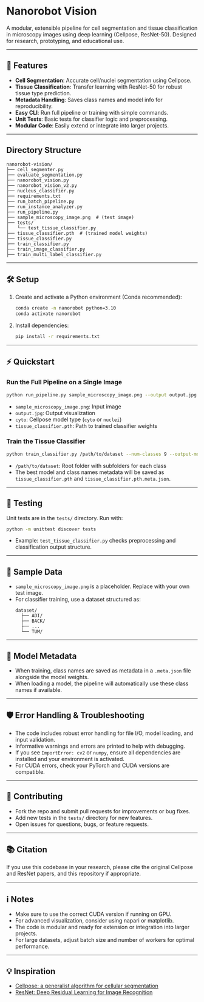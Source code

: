 # Nanorobot Vision

A modular, extensible pipeline for cell segmentation and tissue classification in microscopy images using deep learning (Cellpose, ResNet-50). Designed for research, prototyping, and educational use.

---

## 🚀 Features
- **Cell Segmentation**: Accurate cell/nuclei segmentation using Cellpose.
- **Tissue Classification**: Transfer learning with ResNet-50 for robust tissue type prediction.
- **Metadata Handling**: Saves class names and model info for reproducibility.
- **Easy CLI**: Run full pipeline or training with simple commands.
- **Unit Tests**: Basic tests for classifier logic and preprocessing.
- **Modular Code**: Easily extend or integrate into larger projects.

---

## Directory Structure
```
nanorobot-vision/
├── cell_segmenter.py
├── evaluate_segmentation.py
├── nanorobot_vision.py
├── nanorobot_vision_v2.py
├── nucleus_classifier.py
├── requirements.txt
├── run_batch_pipeline.py
├── run_instance_analyzer.py
├── run_pipeline.py
├── sample_microscopy_image.png  # (test image)
├── tests/
│   └── test_tissue_classifier.py
├── tissue_classifier.pth  # (trained model weights)
├── tissue_classifier.py
├── train_classifier.py
├── train_image_classifier.py
├── train_multi_label_classifier.py
```

---

## 🛠️ Setup

1. Create and activate a Python environment (Conda recommended):
   ```sh
   conda create -n nanorobot python=3.10
   conda activate nanorobot
   ```
2. Install dependencies:
   ```sh
   pip install -r requirements.txt
   ```

---

## ⚡ Quickstart

### Run the Full Pipeline on a Single Image
```sh
python run_pipeline.py sample_microscopy_image.png --output output.jpg --seg-model cyto --cls-model tissue_classifier.pth
```
- `sample_microscopy_image.png`: Input image
- `output.jpg`: Output visualization
- `cyto`: Cellpose model type (`cyto` or `nuclei`)
- `tissue_classifier.pth`: Path to trained classifier weights

### Train the Tissue Classifier
```sh
python train_classifier.py /path/to/dataset --num-classes 9 --output-model tissue_classifier.pth --epochs 10 --batch-size 64 --lr 0.001
```
- `/path/to/dataset`: Root folder with subfolders for each class
- The best model and class names metadata will be saved as `tissue_classifier.pth` and `tissue_classifier.pth.meta.json`.

---

## 🧪 Testing
Unit tests are in the `tests/` directory. Run with:
```sh
python -m unittest discover tests
```
- Example: `test_tissue_classifier.py` checks preprocessing and classification output structure.

---

## 📁 Sample Data
- `sample_microscopy_image.png` is a placeholder. Replace with your own test image.
- For classifier training, use a dataset structured as:
  ```
  dataset/
    ├── ADI/
    ├── BACK/
    ├── ...
    └── TUM/
  ```

---

## 📝 Model Metadata
- When training, class names are saved as metadata in a `.meta.json` file alongside the model weights.
- When loading a model, the pipeline will automatically use these class names if available.

---

## 🛡️ Error Handling & Troubleshooting
- The code includes robust error handling for file I/O, model loading, and input validation.
- Informative warnings and errors are printed to help with debugging.
- If you see `ImportError: cv2` or `numpy`, ensure all dependencies are installed and your environment is activated.
- For CUDA errors, check your PyTorch and CUDA versions are compatible.

---

## 🤝 Contributing
- Fork the repo and submit pull requests for improvements or bug fixes.
- Add new tests in the `tests/` directory for new features.
- Open issues for questions, bugs, or feature requests.

---

## 📚 Citation
If you use this codebase in your research, please cite the original Cellpose and ResNet papers, and this repository if appropriate.

---

## ℹ️ Notes
- Make sure to use the correct CUDA version if running on GPU.
- For advanced visualization, consider using napari or matplotlib.
- The code is modular and ready for extension or integration into larger projects.
- For large datasets, adjust batch size and number of workers for optimal performance.

---

## 💡 Inspiration
- [Cellpose: a generalist algorithm for cellular segmentation](https://www.nature.com/articles/s41592-020-01018-x)
- [ResNet: Deep Residual Learning for Image Recognition](https://arxiv.org/abs/1512.03385)
